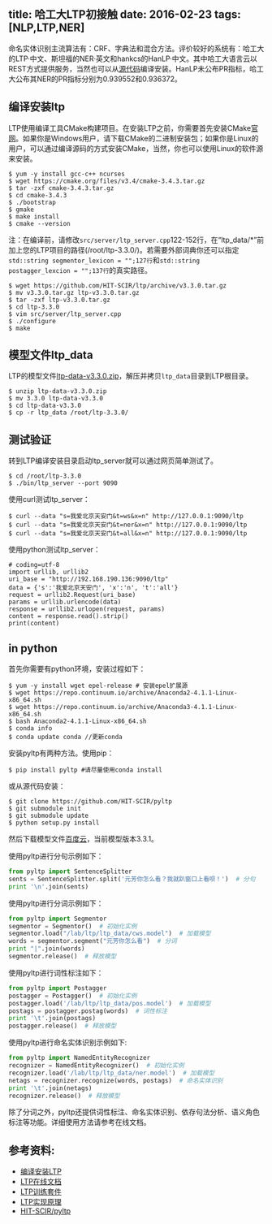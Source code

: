 title: 哈工大LTP初接触
date: 2016-02-23
tags: [NLP,LTP,NER]
---
命名实体识别主流算法有：CRF、字典法和混合方法。评价较好的系统有：哈工大的LTP·中文、斯坦福的NER·英文和hankcs的HanLP·中文。其中哈工大语言云以REST方式提供服务，当然也可以从[源代码](https://github.com/HIT-SCIR/ltp/blob/master/doc/install.rst)编译安装。HanLP未公布PR指标，哈工大公布其NER的PR指标分别为0.939552和0.936372。

<!--more-->
## 编译安装ltp
LTP使用编译工具CMake构建项目。在安装LTP之前，你需要首先安装CMake[官网](http://www.cmake.org)。如果你是Windows用户，请下载CMake的二进制安装包；如果你是Linux的用户，可以通过编译源码的方式安装CMake，当然，你也可以使用Linux的软件源来安装。

    $ yum -y install gcc-c++ ncurses
    $ wget https://cmake.org/files/v3.4/cmake-3.4.3.tar.gz
    $ tar -zxf cmake-3.4.3.tar.gz
    $ cd cmake-3.4.3
    $ ./bootstrap
    $ gmake
    $ make install
    $ cmake --version

注：在编译前，请修改`src/server/ltp_server.cpp`122-152行，在“ltp_data/*”前加上您的LTP项目的路径(/root/ltp-3.3.0/)。若需要外部词典你还可以指定`std::string segmentor_lexicon = "";127行`和`std::string postagger_lexcion = "";137行`的真实路径。

    $ wget https://github.com/HIT-SCIR/ltp/archive/v3.3.0.tar.gz
    $ mv v3.3.0.tar.gz ltp-v3.3.0.tar.gz
    $ tar -zxf ltp-v3.3.0.tar.gz
    $ cd ltp-3.3.0
    $ vim src/server/ltp_server.cpp
    $ ./configure
    $ make

## 模型文件ltp_data
LTP的模型文件[ltp-data-v3.3.0.zip](http://pan.baidu.com/share/link?shareid=1988562907&uk=2738088569)，解压并拷贝`ltp_data`目录到LTP根目录。

    $ unzip ltp-data-v3.3.0.zip
    $ mv 3.3.0 ltp-data-v3.3.0
    $ cd ltp-data-v3.3.0
    $ cp -r ltp_data /root/ltp-3.3.0/

## 测试验证
转到LTP编译安装目录启动ltp_server就可以通过网页简单测试了。

    $ cd /root/ltp-3.3.0
    $ ./bin/ltp_server --port 9090

使用curl测试ltp_server：

    $ curl --data "s=我爱北京天安门&t=ws&x=n" http://127.0.0.1:9090/ltp
    $ curl --data "s=我爱北京天安门&t=ner&x=n" http://127.0.0.1:9090/ltp
    $ curl --data "s=我爱北京天安门&t=all&x=n" http://127.0.0.1:9090/ltp

使用python测试ltp_server：

    # coding=utf-8
    import urllib, urllib2
    uri_base = "http://192.168.190.136:9090/ltp"
    data = {'s':'我爱北京天安门', 'x':'n', 't':'all'}
    request = urllib2.Request(uri_base)
    params = urllib.urlencode(data)
    response = urllib2.urlopen(request, params)
    content = response.read().strip()
    print(content)

## in python
首先你需要有python环境，安装过程如下：

    $ yum -y install wget epel-release # 安装epel扩展源
    $ wget https://repo.continuum.io/archive/Anaconda2-4.1.1-Linux-x86_64.sh
    $ wget https://repo.continuum.io/archive/Anaconda3-4.1.1-Linux-x86_64.sh
    $ bash Anaconda2-4.1.1-Linux-x86_64.sh
    $ conda info
    $ conda update conda //更新conda

安装pyltp有两种方法。使用pip：

    $ pip install pyltp #请尽量使用conda install

或从源代码安装：

    $ git clone https://github.com/HIT-SCIR/pyltp
    $ git submodule init
    $ git submodule update
    $ python setup.py install

然后下载模型文件[百度云](http://pan.baidu.com/share/link?shareid=1988562907&uk=2738088569)，当前模型版本3.3.1。

使用pyltp进行分句示例如下：
```python
from pyltp import SentenceSplitter
sents = SentenceSplitter.split('元芳你怎么看？我就趴窗口上看呗！')  # 分句
print '\n'.join(sents)
```

使用pyltp进行分词示例如下：
```python
from pyltp import Segmentor
segmentor = Segmentor()  # 初始化实例
segmentor.load("/lab/ltp/ltp_data/cws.model")  # 加载模型
words = segmentor.segment("元芳你怎么看")  # 分词
print "|".join(words)
segmentor.release()  # 释放模型
```

使用pyltp进行词性标注如下：
```python
from pyltp import Postagger
postagger = Postagger()  # 初始化实例
postagger.load('/lab/ltp/ltp_data/pos.model')  # 加载模型
postags = postagger.postag(words)  # 词性标注
print '\t'.join(postags)
postagger.release()  # 释放模型
```

使用pyltp进行命名实体识别示例如下:
```python
from pyltp import NamedEntityRecognizer
recognizer = NamedEntityRecognizer()  # 初始化实例
recognizer.load('/lab/ltp/ltp_data/ner.model')  # 加载模型
netags = recognizer.recognize(words, postags)  # 命名实体识别
print '\t'.join(netags)
recognizer.release()  # 释放模型
```

除了分词之外，pyltp还提供词性标注、命名实体识别、依存句法分析、语义角色标注等功能。详细使用方法请参考在线文档。

## 参考资料:
- [编译安装LTP](https://github.com/HIT-SCIR/ltp/blob/master/doc/install.rst)
- [LTP在线文档](http://ltp.readthedocs.org/zh_CN/latest/)
- [LTP训练套件](http://ltp.readthedocs.io/zh_CN/latest/train.html)
- [LTP实现原理](http://ltp.readthedocs.io/zh_CN/latest/theory.html)
- [HIT-SCIR/pyltp](https://github.com/HIT-SCIR/pyltp)